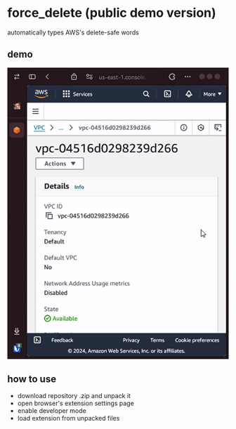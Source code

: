 # force_delete (public demo version)
automatically types AWS's delete-safe words 

## demo
![](./docs/VpcDetails_VPCConsoleZenBrowser2024-11-1409-56-54-ezgif.com-video-to-gif-converter.gif)

## how to use
* download repository .zip and unpack it
* open browser's extension settings page
* enable developer mode
* load extension from unpacked files
